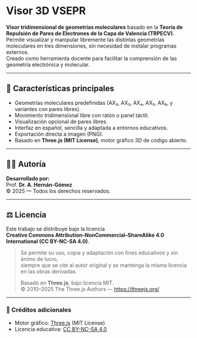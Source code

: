 # Visor 3D VSEPR

**Visor tridimensional de geometrías moleculares** basado en la **Teoría de Repulsión de Pares de Electrones de la Capa de Valencia (TRPECV)**.  
Permite visualizar y manipular libremente las distintas geometrías moleculares en tres dimensiones, sin necesidad de instalar programas externos.  
Creado como herramienta docente para facilitar la comprensión de las geometría electrónica y molecular.

---

## 🧪 Características principales

- Geometrías moleculares predefinidas (AX₂, AX₃, AX₄, AX₅, AX₆, y variantes con pares libres).  
- Movimiento tridimensional libre con ratón o panel táctil.  
- Visualización opcional de pares libres.  
- Interfaz en español, sencilla y adaptada a entornos educativos.  
- Exportación directa a imagen (PNG).  
- Basado en **Three.js (MIT License)**, motor gráfico 3D de código abierto.

---

## 👨‍🏫 Autoría

**Desarrollado por:**  
Prof. **Dr. A. Hernán-Gómez**   
© 2025 — Todos los derechos reservados.  


---

## ⚖️ Licencia

Este trabajo se distribuye bajo la licencia  
**Creative Commons Attribution–NonCommercial–ShareAlike 4.0 International (CC BY-NC-SA 4.0)**.

> Se permite su uso, copia y adaptación con fines educativos y sin ánimo de lucro,  
> siempre que se cite al autor original y se mantenga la misma licencia en las obras derivadas.  
>  
> Basado en **Three.js**, bajo licencia MIT.  
> © 2010–2025 The Three.js Authors — https://threejs.org/

---


### 🔗 Créditos adicionales

- Motor gráfico: [Three.js](https://threejs.org/) (MIT License)  
- Licencia educativa: [CC BY-NC-SA 4.0](https://creativecommons.org/licenses/by-nc-sa/4.0/)